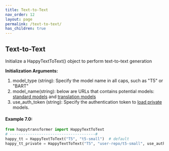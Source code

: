 ```yaml
---
title: Text-to-Text
nav_order: 12
layout: page
permalink: /text-to-text/
has_children: true
---
```


## Text-to-Text

Initialize a HappyTextToText() object to perform text-to-text generation

**Initialization Arguments:**
 1. model_type (string): Specify the model name in all caps, such as "T5" or "BART" 
 2. model_name(string): below are  URLs that contains potential models: 
       [standard models](https://huggingface.co/models?pipeline_tag=text2text-generation) and [translation models](https://huggingface.co/models?pipeline_tag=translation)
 3. use_auth_token (string): Specify the authentication token to 
       [load private](https://huggingface.co/transformers/model_sharing.html) models. 


#### Example 7.0:
```python
from happytransformer import HappyTextToText
# --------------------------------------#
happy_tt = HappyTextToText("T5", "t5-small")  # default
happy_tt_private = HappyTextToText("T5", "user-repo/t5-small", use_auth_token="123abc")  # default

```
